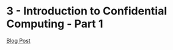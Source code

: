 
# 3 - Introduction to Confidential Computing - Part 1

[Blog Post](https://www.wasm.builders/gunjan_0307/introduction-to-confidential-computing-part-1-2d1d)

